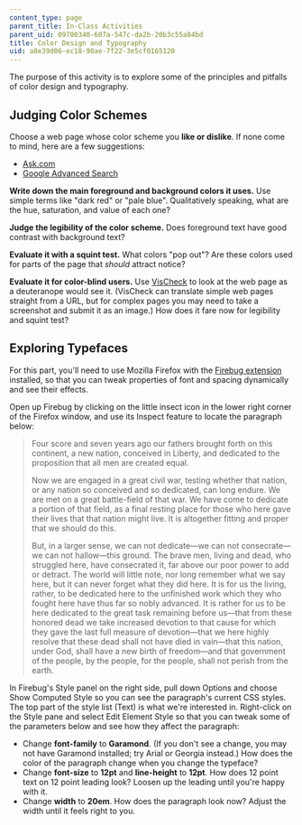 ```yaml
---
content_type: page
parent_title: In-Class Activities
parent_uid: 09700340-607a-547c-da2b-20b3c55a84bd
title: Color Design and Typography
uid: a8e39d06-ec18-90ae-7f22-3e5cf0165120
---
```


The purpose of this activity is to explore some of the principles and pitfalls of color design and typography.

Judging Color Schemes
---------------------

Choose a web page whose color scheme you **like or dislike**. If none come to mind, here are a few suggestions:

*   [Ask.com](http://www.ask.com)
*   [Google Advanced Search](http://www.google.com/advanced_search?hl=en)

**Write down the main foreground and background colors it uses.** Use simple terms like "dark red" or "pale blue". Qualitatively speaking, what are the hue, saturation, and value of each one?

**Judge the legibility of the color scheme.** Does foreground text have good contrast with background text?

**Evaluate it with a squint test.** What colors "pop out"? Are these colors used for parts of the page that _should_ attract notice?

**Evaluate it for color-blind users.** Use [VisCheck](http://www.vischeck.net/vis-check/) to look at the web page as a deuteranope would see it. (VisCheck can translate simple web pages straight from a URL, but for complex pages you may need to take a screenshot and submit it as an image.) How does it fare now for legibility and squint test?

Exploring Typefaces
-------------------

For this part, you'll need to use Mozilla Firefox with the [Firebug extension](http://www.getfirebug.com/) installed, so that you can tweak properties of font and spacing dynamically and see their effects.

Open up Firebug by clicking on the little insect icon in the lower right corner of the Firefox window, and use its Inspect feature to locate the paragraph below:

> Four score and seven years ago our fathers brought forth on this continent, a new nation, conceived in Liberty, and dedicated to the proposition that all men are created equal.
> 
> Now we are engaged in a great civil war, testing whether that nation, or any nation so conceived and so dedicated, can long endure. We are met on a great battle-field of that war. We have come to dedicate a portion of that field, as a final resting place for those who here gave their lives that that nation might live. It is altogether fitting and proper that we should do this.
> 
> But, in a larger sense, we can not dedicate—we can not consecrate—we can not hallow—this ground. The brave men, living and dead, who struggled here, have consecrated it, far above our poor power to add or detract. The world will little note, nor long remember what we say here, but it can never forget what they did here. It is for us the living, rather, to be dedicated here to the unfinished work which they who fought here have thus far so nobly advanced. It is rather for us to be here dedicated to the great task remaining before us—that from these honored dead we take increased devotion to that cause for which they gave the last full measure of devotion—that we here highly resolve that these dead shall not have died in vain—that this nation, under God, shall have a new birth of freedom—and that government of the people, by the people, for the people, shall not perish from the earth.

In Firebug's Style panel on the right side, pull down Options and choose Show Computed Style so you can see the paragraph's current CSS styles. The top part of the style list (Text) is what we're interested in. Right-click on the Style pane and select Edit Element Style so that you can tweak some of the parameters below and see how they affect the paragraph:

*   Change **font-family** to **Garamond**. (If you don't see a change, you may not have Garamond installed; try Arial or Georgia instead.) How does the color of the paragraph change when you change the typeface?
*   Change **font-size** to **12pt** and **line-height** to **12pt**. How does 12 point text on 12 point leading look? Loosen up the leading until you're happy with it.
*   Change **width** to **20em**. How does the paragraph look now? Adjust the width until it feels right to you.